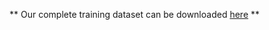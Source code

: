 ** Our complete training dataset can be downloaded [here](https://drive.google.com/file/d/1yOgpTvak3-o2EuCrSL3CyWcffeShwHDD/view?usp=sharing) ** 
